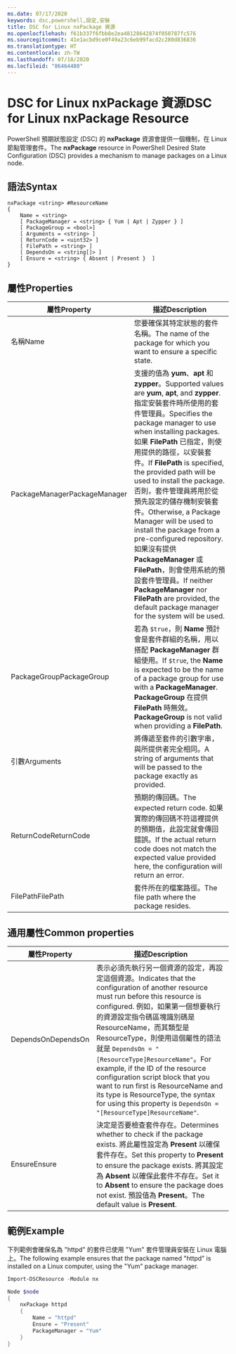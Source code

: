 ```yaml
---
ms.date: 07/17/2020
keywords: dsc,powershell,設定,安裝
title: DSC for Linux nxPackage 資源
ms.openlocfilehash: f61b337f6fbb8e2ea48128642874f050787fc576
ms.sourcegitcommit: 41e1acbd9ce0f49a23c6eb99facd2c280d836836
ms.translationtype: HT
ms.contentlocale: zh-TW
ms.lasthandoff: 07/18/2020
ms.locfileid: "86464480"
---
```

# <a name="dsc-for-linux-nxpackage-resource"></a><span data-ttu-id="ac286-103">DSC for Linux nxPackage 資源</span><span class="sxs-lookup"><span data-stu-id="ac286-103">DSC for Linux nxPackage Resource</span></span>

<span data-ttu-id="ac286-104">PowerShell 預期狀態設定 (DSC) 的 **nxPackage** 資源會提供一個機制，在 Linux 節點管理套件。</span><span class="sxs-lookup"><span data-stu-id="ac286-104">The **nxPackage** resource in PowerShell Desired State Configuration (DSC) provides a mechanism to manage packages on a Linux node.</span></span>

## <a name="syntax"></a><span data-ttu-id="ac286-105">語法</span><span class="sxs-lookup"><span data-stu-id="ac286-105">Syntax</span></span>

```Syntax
nxPackage <string> #ResourceName
{
    Name = <string>
    [ PackageManager = <string> { Yum | Apt | Zypper } ]
    [ PackageGroup = <bool>]
    [ Arguments = <string> ]
    [ ReturnCode = <uint32> ]
    [ FilePath = <string> ]
    [ DependsOn = <string[]> ]
    [ Ensure = <string> { Absent | Present }  ]
}
```

## <a name="properties"></a><span data-ttu-id="ac286-106">屬性</span><span class="sxs-lookup"><span data-stu-id="ac286-106">Properties</span></span>

|<span data-ttu-id="ac286-107">屬性</span><span class="sxs-lookup"><span data-stu-id="ac286-107">Property</span></span> |<span data-ttu-id="ac286-108">描述</span><span class="sxs-lookup"><span data-stu-id="ac286-108">Description</span></span> |
|---|---|
|<span data-ttu-id="ac286-109">名稱</span><span class="sxs-lookup"><span data-stu-id="ac286-109">Name</span></span> |<span data-ttu-id="ac286-110">您要確保其特定狀態的套件名稱。</span><span class="sxs-lookup"><span data-stu-id="ac286-110">The name of the package for which you want to ensure a specific state.</span></span> |
|<span data-ttu-id="ac286-111">PackageManager</span><span class="sxs-lookup"><span data-stu-id="ac286-111">PackageManager</span></span> |<span data-ttu-id="ac286-112">支援的值為 **yum**、**apt** 和 **zypper**。</span><span class="sxs-lookup"><span data-stu-id="ac286-112">Supported values are **yum**, **apt**, and **zypper**.</span></span> <span data-ttu-id="ac286-113">指定安裝套件時所使用的套件管理員。</span><span class="sxs-lookup"><span data-stu-id="ac286-113">Specifies the package manager to use when installing packages.</span></span> <span data-ttu-id="ac286-114">如果 **FilePath** 已指定，則使用提供的路徑，以安裝套件。</span><span class="sxs-lookup"><span data-stu-id="ac286-114">If **FilePath** is specified, the provided path will be used to install the package.</span></span> <span data-ttu-id="ac286-115">否則，套件管理員將用於從預先設定的儲存機制安裝套件。</span><span class="sxs-lookup"><span data-stu-id="ac286-115">Otherwise, a Package Manager will be used to install the package from a pre-configured repository.</span></span> <span data-ttu-id="ac286-116">如果沒有提供 **PackageManager** 或 **FilePath**，則會使用系統的預設套件管理員。</span><span class="sxs-lookup"><span data-stu-id="ac286-116">If neither **PackageManager** nor **FilePath** are provided, the default package manager for the system will be used.</span></span> |
|<span data-ttu-id="ac286-117">PackageGroup</span><span class="sxs-lookup"><span data-stu-id="ac286-117">PackageGroup</span></span> |<span data-ttu-id="ac286-118">若為 `$true`，則 **Name** 預計會是套件群組的名稱，用以搭配 **PackageManager** 群組使用。</span><span class="sxs-lookup"><span data-stu-id="ac286-118">If `$true`, the **Name** is expected to be the name of a package group for use with a **PackageManager**.</span></span> <span data-ttu-id="ac286-119">**PackageGroup** 在提供 **FilePath** 時無效。</span><span class="sxs-lookup"><span data-stu-id="ac286-119">**PackageGroup** is not valid when providing a **FilePath**.</span></span> |
|<span data-ttu-id="ac286-120">引數</span><span class="sxs-lookup"><span data-stu-id="ac286-120">Arguments</span></span> |<span data-ttu-id="ac286-121">將傳遞至套件的引數字串，與所提供者完全相同。</span><span class="sxs-lookup"><span data-stu-id="ac286-121">A string of arguments that will be passed to the package exactly as provided.</span></span> |
|<span data-ttu-id="ac286-122">ReturnCode</span><span class="sxs-lookup"><span data-stu-id="ac286-122">ReturnCode</span></span> |<span data-ttu-id="ac286-123">預期的傳回碼。</span><span class="sxs-lookup"><span data-stu-id="ac286-123">The expected return code.</span></span> <span data-ttu-id="ac286-124">如果實際的傳回碼不符這裡提供的預期值，此設定就會傳回錯誤。</span><span class="sxs-lookup"><span data-stu-id="ac286-124">If the actual return code does not match the expected value provided here, the configuration will return an error.</span></span> |
|<span data-ttu-id="ac286-125">FilePath</span><span class="sxs-lookup"><span data-stu-id="ac286-125">FilePath</span></span> |<span data-ttu-id="ac286-126">套件所在的檔案路徑。</span><span class="sxs-lookup"><span data-stu-id="ac286-126">The file path where the package resides.</span></span> |

## <a name="common-properties"></a><span data-ttu-id="ac286-127">通用屬性</span><span class="sxs-lookup"><span data-stu-id="ac286-127">Common properties</span></span>

|<span data-ttu-id="ac286-128">屬性</span><span class="sxs-lookup"><span data-stu-id="ac286-128">Property</span></span> |<span data-ttu-id="ac286-129">描述</span><span class="sxs-lookup"><span data-stu-id="ac286-129">Description</span></span> |
|---|---|
|<span data-ttu-id="ac286-130">DependsOn</span><span class="sxs-lookup"><span data-stu-id="ac286-130">DependsOn</span></span> |<span data-ttu-id="ac286-131">表示必須先執行另一個資源的設定，再設定這個資源。</span><span class="sxs-lookup"><span data-stu-id="ac286-131">Indicates that the configuration of another resource must run before this resource is configured.</span></span> <span data-ttu-id="ac286-132">例如，如果第一個想要執行的資源設定指令碼區塊識別碼是 ResourceName，而其類型是 ResourceType，則使用這個屬性的語法就是 `DependsOn = "[ResourceType]ResourceName"`。</span><span class="sxs-lookup"><span data-stu-id="ac286-132">For example, if the ID of the resource configuration script block that you want to run first is ResourceName and its type is ResourceType, the syntax for using this property is `DependsOn = "[ResourceType]ResourceName"`.</span></span> |
|<span data-ttu-id="ac286-133">Ensure</span><span class="sxs-lookup"><span data-stu-id="ac286-133">Ensure</span></span> |<span data-ttu-id="ac286-134">決定是否要檢查套件存在。</span><span class="sxs-lookup"><span data-stu-id="ac286-134">Determines whether to check if the package exists.</span></span> <span data-ttu-id="ac286-135">將此屬性設定為 **Present** 以確保套件存在。</span><span class="sxs-lookup"><span data-stu-id="ac286-135">Set this property to **Present** to ensure the package exists.</span></span> <span data-ttu-id="ac286-136">將其設定為 **Absent** 以確保此套件不存在。</span><span class="sxs-lookup"><span data-stu-id="ac286-136">Set it to **Absent** to ensure the package does not exist.</span></span> <span data-ttu-id="ac286-137">預設值為 **Present**。</span><span class="sxs-lookup"><span data-stu-id="ac286-137">The default value is **Present**.</span></span> |

## <a name="example"></a><span data-ttu-id="ac286-138">範例</span><span class="sxs-lookup"><span data-stu-id="ac286-138">Example</span></span>

<span data-ttu-id="ac286-139">下列範例會確保名為 "httpd" 的套件已使用 "Yum" 套件管理員安裝在 Linux 電腦上。</span><span class="sxs-lookup"><span data-stu-id="ac286-139">The following example ensures that the package named "httpd" is installed on a Linux computer, using the "Yum" package manager.</span></span>

```powershell
Import-DSCResource -Module nx

Node $node
{
    nxPackage httpd
    {
        Name = "httpd"
        Ensure = "Present"
        PackageManager = "Yum"
    }
}
```
